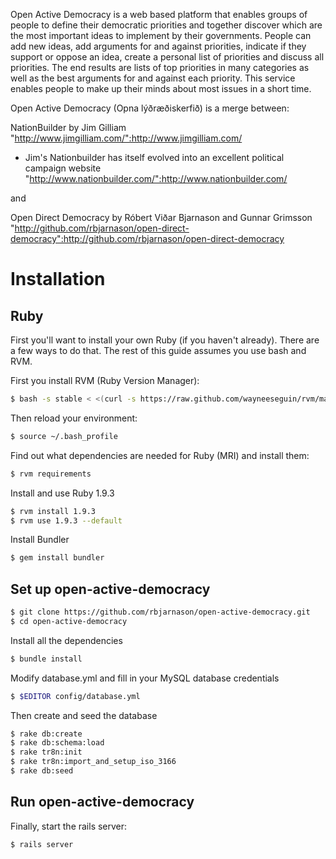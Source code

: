 Open Active Democracy is a web based platform that enables groups of people to define their democratic priorities and together discover which are the most important ideas to implement by their governments.  People can add new ideas, add arguments for and against priorities, indicate if they support or oppose an idea, create a personal list of priorities and discuss all priorities. The end results are lists of top priorities in many categories as well as the best arguments for and against each priority. This service enables people to make up their minds about most issues in a short time.

Open Active Democracy (Opna lýðræðiskerfið) is a merge between:

NationBuilder by Jim Gilliam
"http://www.jimgilliam.com/":http://www.jimgilliam.com/

* Jim's Nationbuilder has itself evolved into an excellent political campaign website
"http://www.nationbuilder.com/":http://www.nationbuilder.com/

and

Open Direct Democracy by Róbert Viðar Bjarnason and Gunnar Grimsson
"http://github.com/rbjarnason/open-direct-democracy":http://github.com/rbjarnason/open-direct-democracy

Installation
============

Ruby
----

First you'll want to install your own Ruby (if you haven't already). There are
a few ways to do that. The rest of this guide assumes you use bash and RVM.

First you install RVM (Ruby Version Manager):

````bash
$ bash -s stable < <(curl -s https://raw.github.com/wayneeseguin/rvm/master/binscripts/rvm-installer)
````

Then reload your environment:

````bash
$ source ~/.bash_profile
````

Find out what dependencies are needed for Ruby (MRI) and install them:

````bash
$ rvm requirements
````

Install and use Ruby 1.9.3

````bash
$ rvm install 1.9.3
$ rvm use 1.9.3 --default
````

Install Bundler

````bash
$ gem install bundler
````

Set up open-active-democracy
----------------------------

````bash
$ git clone https://github.com/rbjarnason/open-active-democracy.git
$ cd open-active-democracy
````

Install all the dependencies

````bash
$ bundle install
````

Modify database.yml and fill in your MySQL database credentials

````bash
$ $EDITOR config/database.yml
````

Then create and seed the database

````bash
$ rake db:create
$ rake db:schema:load
$ rake tr8n:init
$ rake tr8n:import_and_setup_iso_3166
$ rake db:seed
````

Run open-active-democracy
-------------------------

Finally, start the rails server:

````bash
$ rails server
````
